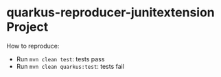 # quarkus-reproducer-junitextension Project

How to reproduce:

* Run `mvn clean test`: tests pass
* Run `mvn clean quarkus:test`: tests fail